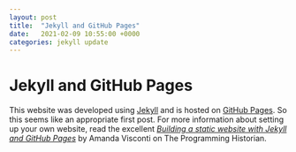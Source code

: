```yaml
---
layout: post
title:  "Jekyll and GitHub Pages"
date:   2021-02-09 10:55:00 +0000
categories: jekyll update
---
```

# Jekyll and GitHub Pages
This website was developed using [Jekyll](https://jekyllrb.com) and is hosted on [GitHub Pages](https://pages.github.com). So this seems like an appropriate first post. For more information about setting up your own website, read the excellent _[Building a static website with Jekyll and GitHub Pages](https://programminghistorian.org/en/lessons/building-static-sites-with-jekyll-github-pages)_ by Amanda Visconti on The Programming Historian.